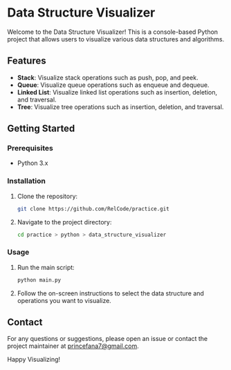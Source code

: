 # Data Structure Visualizer

Welcome to the Data Structure Visualizer! This is a console-based Python project that allows users to visualize various data structures and algorithms. 

## Features

- **Stack**: Visualize stack operations such as push, pop, and peek.
- **Queue**: Visualize queue operations such as enqueue and dequeue.
- **Linked List**: Visualize linked list operations such as insertion, deletion, and traversal.
- **Tree**: Visualize tree operations such as insertion, deletion, and traversal.

## Getting Started

### Prerequisites

- Python 3.x

### Installation

1. Clone the repository:
    ```sh
    git clone https://github.com/RelCode/practice.git
    ```
2. Navigate to the project directory:
    ```sh
    cd practice > python > data_structure_visualizer
    ```

### Usage

1. Run the main script:
    ```sh
    python main.py
    ```
2. Follow the on-screen instructions to select the data structure and operations you want to visualize.

## Contact

For any questions or suggestions, please open an issue or contact the project maintainer at princefana7@gmail.com.

Happy Visualizing!
